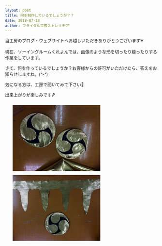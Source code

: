 ```yaml
---
layout: post
title: 何を制作しているでしょうか？？
date: 2018-07-18
author: ブライダル工房ストレリチア
---
```


当工房のブログ・ウェブサイトへお越しいただきありがとうございます💗
<br/>
<br/>
現在、ソーイングルームくれよんでは、画像のような形を切ったり縫ったりする作業をしています。

さて、何を作っているでしょうか？お客様からの許可がいただけたら、答えをお知らせしますね。(*^-^*)　

気になる方は、工房で聞いてみて下さい🌻

出来上がりが楽しみです♪

<img src="/img/blog/20180720/01.jpg" style="width:290px;padding:10px 0 0 25px;" />
<img src="/img/blog/20180720/02.jpg" style="width:290px;padding:10px 0 0 25px;" />
